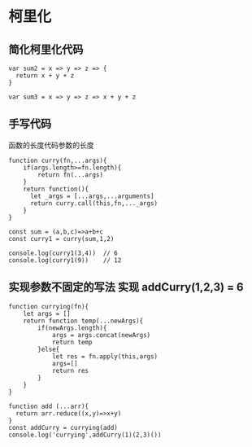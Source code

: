<script setup>
// function curry(fn,...args){

//     if(args.length>=fn.length){
//         return fn(...args)
//     }
//     return function(){
//       let _args = [...args,...arguments]  
//       return curry.call(this,fn,..._args)
//     }
// }
// const sum =(a,b,c)=>a+b+c
// const curry1 = curry(sum,1,2)

// console.log(curry1(3,4))
// console.log(curry1(9))


// function currying(fn){
//     let args = []
//     return function temp(...newArgs){
//         if(newArgs.length){
//             args = args.concat(newArgs)
//             return temp
//         }else{
//             let res = fn.apply(this,args)
//             args=[]
//             return res
//         }
//     }
// }

// function add (...arr){
//   return arr.reduce((x,y)=>x+y)
// }
// const temp = currying(add)
// console.log('currying',temp(1)(2)(3)())
// console.log('currying',temp(1)(2,3)())
</script>

# 柯里化

## 简化柯里化代码

```
var sum2 = x => y => z => {
  return x + y + z
}

var sum3 = x => y => z => x + y + z

```

## 手写代码

函数的长度代码参数的长度

```
function curry(fn,...args){
    if(args.length>=fn.length){
        return fn(...args)
    }
    return function(){
      let _args = [...args,...arguments]
      return curry.call(this,fn,..._args)
    }
}

const sum = (a,b,c)=>a+b+c
const curry1 = curry(sum,1,2)

console.log(curry1(3,4))  // 6
console.log(curry1(9))    // 12
```

## 实现参数不固定的写法 实现 addCurry(1,2,3) = 6

```
function currying(fn){
    let args = []
    return function temp(...newArgs){
        if(newArgs.length){
            args = args.concat(newArgs)
            return temp
        }else{
            let res = fn.apply(this,args)
            args=[]
            return res
        }
    }
}

function add (...arr){
  return arr.reduce((x,y)=>x+y)
}
const addCurry = currying(add)
console.log('currying',addCurry(1)(2,3)())
```
